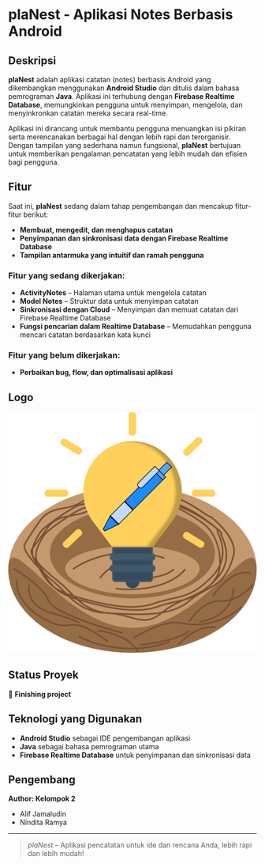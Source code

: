 # plaNest - Aplikasi Notes Berbasis Android

## Deskripsi

**plaNest** adalah aplikasi catatan (notes) berbasis Android yang dikembangkan menggunakan **Android Studio** dan ditulis dalam bahasa pemrograman **Java**. Aplikasi ini terhubung dengan **Firebase Realtime Database**, memungkinkan pengguna untuk menyimpan, mengelola, dan menyinkronkan catatan mereka secara real-time.

Aplikasi ini dirancang untuk membantu pengguna menuangkan isi pikiran serta merencanakan berbagai hal dengan lebih rapi dan terorganisir. Dengan tampilan yang sederhana namun fungsional, **plaNest** bertujuan untuk memberikan pengalaman pencatatan yang lebih mudah dan efisien bagi pengguna.

## Fitur

Saat ini, **plaNest** sedang dalam tahap pengembangan dan mencakup fitur-fitur berikut:

- **Membuat, mengedit, dan menghapus catatan**
- **Penyimpanan dan sinkronisasi data dengan Firebase Realtime Database**
- **Tampilan antarmuka yang intuitif dan ramah pengguna**

### Fitur yang sedang dikerjakan:

- **ActivityNotes** – Halaman utama untuk mengelola catatan
- **Model Notes** – Struktur data untuk menyimpan catatan
- **Sinkronisasi dengan Cloud** – Menyimpan dan memuat catatan dari Firebase Realtime Database
- **Fungsi pencarian dalam Realtime Database** – Memudahkan pengguna mencari catatan berdasarkan kata kunci

### Fitur yang belum dikerjakan:
- **Perbaikan bug, flow, dan optimalisasi aplikasi**

## Logo



![Alt text](images/Logo.svg)


## Status Proyek

🚧 **Finishing project**

## Teknologi yang Digunakan

- **Android Studio** sebagai IDE pengembangan aplikasi
- **Java** sebagai bahasa pemrograman utama
- **Firebase Realtime Database** untuk penyimpanan dan sinkronisasi data

## Pengembang

**Author: Kelompok 2**

- Alif Jamaludin
- Nindita Ramya


---

> *plaNest* – Aplikasi pencatatan untuk ide dan rencana Anda, lebih rapi dan lebih mudah!

